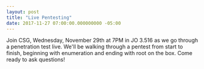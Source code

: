 ```yaml
---
layout: post
title: "Live Pentesting"
date: 2017-11-27 07:00:00.000000000 -05:00
---
```


Join CSG, Wednesday, November 29th at 7PM in JO 3.516 as we go through a penetration test live. We'll be walking through a pentest from start to finish, beginning with enumeration and ending with root on the box. Come ready to ask questions!
